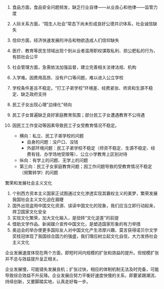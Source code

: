 









1. 食品方面，食品安全问题频发，缺乏行业自律——从业良心和他律——监管力度
2. 人际关系方面，“陌生人社会”常态下尚未形成良好公德共识体系，社会诚信缺失
3. 信仰方面，经济快速发展的冲击和物欲造成人们信仰缺失
4. 医疗、教育等民生领域出现个别从业者滥用职权谋取私利、损公肥私的行为，有损社会公平
5. 社会管理方面，急需依法加强监督，建立完善相关法律法规、机构



1. 入学难。因费用高昂、没有户口等问题，难以进入公立学校
2. 学校条件差且不稳定。“打工子弟学校”环境差、经费紧张、师资和生源不稳定、缺乏政府支持
3. 民工子女出现心理"边缘化"倾向
4. 民工子女普遍缺乏良好家庭教育氛围；部分民工子女遭遇教育不公待遇
5. 因民工工作变动等因素导致民工子女受教育情况不稳定。
   * 横向：私立、民工子弟学校的问题
     * 自身的问题：没户口、没钱
     * 外部环境问题：民工子弟学校不稳定（师资不稳定、生源不稳定、经费有钱、办学场地受限等）、公立小学教育上区别对待
   * 纵向：有学上的问题、无学上的问题
   * 第三向：民工子女家庭教育问题；因工作问题导致的受教育情况不稳定（频繁转学）的问题





繁荣和发展社会主义文化

1. 个别西方资本主义国家正试图通过文化渗透实现其霸权主义的美梦，繁荣发展我国社会主义文化迫在眉睫
2. 国外出现盗用中国文化资源、误读中国文化的现象，我们应当立即行动起来，捍卫国家文化安全
3. 实现文化繁荣，加大文化输入，是扭转“文化逆差”的前提
4. 借助文学作品、新闻媒介宣传中国文化，是塑造国家形象的有力举措
5. 奥运会的举办使更多国际友人对中国文化产生浓厚兴趣、莫言获得诺贝尔文学奖桂冠体现了我国综合国力的强盛，我们理应树立起文化自信，大力发扬社会主义文化



企业发展速度体现在两个方面，即短时间内规模的扩张和效益的提升。但规模扩张并不总与效益提升呈正相关。

企业发展慢，可能错失发展良机；扩张过快，相应的体制机制无法及时完备，可能导致综合效益不升反降。企业发展应努力平衡好速度快慢的关系，即要紧跟潮流、持续创新，又要脚踏实地，认真走好每一步。



































































